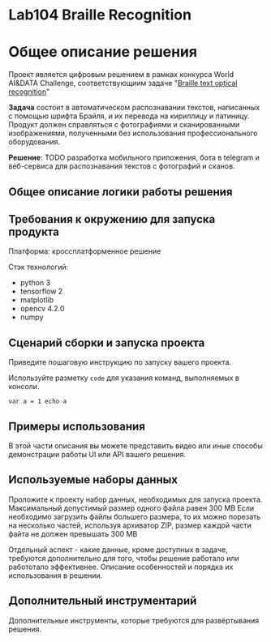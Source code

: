 # Lab104 Braille Recognition

# Общее описание решения

Проект является цифровым решением в рамках конкурса World AI&DATA Challenge, соответствующиим задаче "[Braille text optical recognition](https://git.asi.ru/tasks/world-ai-and-data-challenge/braille-text-optical-recognition)"

**Задача** состоит в автоматическом распознавании текстов, написанных с помощью шрифта Брайля, и их перевода на кириллицу и латиницу. 
Продукт должен справляться с фотографиями и сканированными изображениями, полученными без использования профессионального оборудования.

**Решение**: TODO разработка мобильного приложения, бота в telegram и веб-сервиса для распознавания текстов с фотографий и сканов.

## Общее описание логики работы решения


## Требования к окружению для запуска продукта
Платформа: кроссплатформенное решение

Стэк технологий:
- python 3
- tensorflow 2
- matplotlib
- opencv 4.2.0
- numpy

## Сценарий сборки и запуска проекта
Приведите пошаговую инструкцию по запуску вашего проекта.

Используйте разметку `code` для указания команд, выполняемых в консоли.

`var a = 1
 echo a
`

## Примеры использования
В этой части описания вы можете представить видео или иные способы демонстрации работы UI или API вашего решения.

## Используемые наборы данных
Проложите к проекту набор данных, необходимых для запуска проекта. Максимальный допустимый размер одного файла равен 300 MB
Если необходимо загрузить файлы большего размера, то их можно порезать на несколько частей, используя архиватор ZIP, размер каждой части файта не должен превышать 300 MB

Отдельный аспект - какие данные, кроме доступных в задаче, требуются дополнительно для того, чтобы решение работало или работотало эффективнее. Описание особенностей и порядка их использования в решении.

## Дополнительный инструментарий

Дополнительные инструменты, которые требуются для развёртывания решения.
